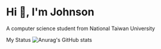 # Hi 👋, I'm Johnson
A computer science student from National Taiwan University

My Status
![Anurag's GitHub stats](https://github-readme-stats.vercel.app/api?username=johnsonhung906&theme=monokai&show_icons=true)
